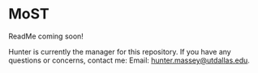 MoST
====

ReadMe coming soon!

Hunter is currently the manager for this repository. If you have any questions or concerns, contact me:
Email: hunter.massey@utdallas.edu.
